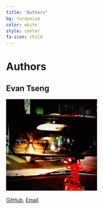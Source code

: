 ```yaml
---
title: "Authors"
bg: turquoise
color: white
style: center
fa-icon: child
---
```


# Authors

## Evan Tseng

<img class="author-image" src="./img/evanxd.jpg">

[GitHub](http://github.com/evanxd), [Email](mailto:evan@tseng.io)
